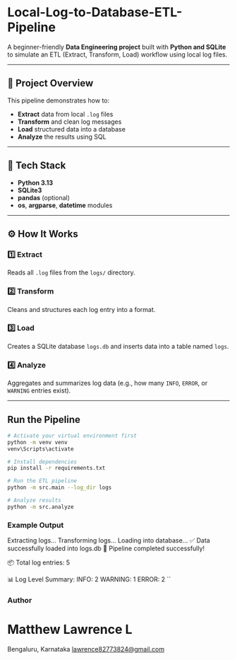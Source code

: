 # Local-Log-to-Database-ETL-Pipeline

A beginner-friendly **Data Engineering project** built with **Python and SQLite** to simulate an ETL (Extract, Transform, Load) workflow using local log files.

---

## 🚀 Project Overview

This pipeline demonstrates how to:
- **Extract** data from local `.log` files
- **Transform** and clean log messages
- **Load** structured data into a database
- **Analyze** the results using SQL

---

## 🧩 Tech Stack

- **Python 3.13**
- **SQLite3**
- **pandas** (optional)
- **os**, **argparse**, **datetime** modules

---

## ⚙️ How It Works

### 1️⃣ Extract
Reads all `.log` files from the `logs/` directory.

### 2️⃣ Transform
Cleans and structures each log entry into a format.

### 3️⃣ Load
Creates a SQLite database `logs.db` and inserts data into a table named `logs`.

### 4️⃣ Analyze
Aggregates and summarizes log data (e.g., how many `INFO`, `ERROR`, or `WARNING` entries exist).

---

## Run the Pipeline

```bash
# Activate your virtual environment first
python -m venv venv
venv\Scripts\activate

# Install dependencies
pip install -r requirements.txt

# Run the ETL pipeline
python -m src.main --log_dir logs

# Analyze results
python -m src.analyze

```

### Example Output

Extracting logs...
Transforming logs...
Loading into database...
✅ Data successfully loaded into logs.db
🎯 Pipeline completed successfully!

📦 Total log entries: 5

📊 Log Level Summary:
     INFO: 2
     WARNING: 1
     ERROR: 2
``


### Author 
# Matthew Lawrence L
Bengaluru, Karnataka
lawrence82773824@gmail.com

